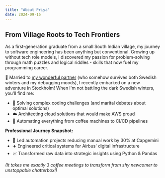 ```yaml
---
title: "About Priya"
date: 2024-09-15
---
```


## From Village Roots to Tech Frontiers

As a first-generation graduate from a small South Indian village, my journey to software engineering has been anything but conventional. Growing up without tech role models, I discovered my passion for problem-solving through math puzzles and logical riddles - skills that now fuel my programming career.

💍 Married to [my wonderful partner](https://linkedin.com/in/krishnapayyavula) (who somehow survives both Swedish winters and my debugging moods), I recently embarked on a new adventure in Stockholm! When I'm not battling the dark Swedish winters, you'll find me:

- 🧩 Solving complex coding challenges (and marital debates about optimal solutions)
- ☁️ Architecting cloud solutions that would make AWS proud
- 🤖 Automating everything from coffee machines to CI/CD pipelines

**Professional Journey Snapshot:**
- 🚀 Led automation projects reducing manual work by 30% at Capgemini
- ✈️ Engineered critical systems for Airbus' digital infrastructure
- 📈 Transformed raw data into strategic insights using Python & Pandas

*(It takes me exactly 3 coffee meetings to transform from shy newcomer to unstoppable chatterbox!)*